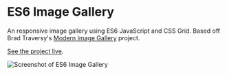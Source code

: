 # ES6 Image Gallery

An responsive image gallery using ES6 JavaScript and CSS Grid. Based off Brad Traversy's [Modern Image Gallery](https://www.youtube.com/watch?v=afoxd5b0bJo&t=48s) project.

[See the project live](https://gk-hynes.github.io/es6-image-gallery/).

![Screenshot of ES6 Image Gallery](https://res.cloudinary.com/gerhynes/image/upload/q_auto/v1542565733/Screenshot_2018-11-18_ES6_Image_Gallery_nggyqe.png)
